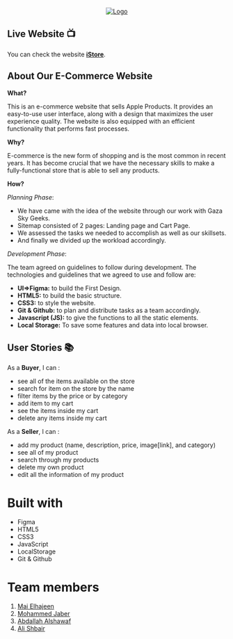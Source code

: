 
<br />
<div align="center">
  <a href="#live-link">
    <img src="https://i.imgur.com/Uylc61Z.png" alt="Logo">
  </a>
</div>


## **Live Website** :tv: <span id="live"></span>
You can check the website [**iStore**](https://gsg-cf05.github.io/CryptocurrencySite/).


## **About Our E-Commerce Website** <span id="about"></span>



**What?**

This is an e-commerce website that sells Apple Products. It provides an easy-to-use user interface, along with a design that maximizes the user experience quality. The website is also equipped with an efficient functionality that performs fast processes.

**Why?**

E-commerce is the new form of shopping and is the most common in recent years. It has become crucial that we have the necessary skills to make a fully-functional store that is able to sell any products.

**How?**

_Planning Phase_:

- We have came with the idea of the website through our work with Gaza Sky Geeks.
- Sitemap consisted of 2 pages: Landing page and Cart Page.
- We assessed the tasks we needed to accomplish as well as our skillsets.
- And finally we divided up the workload accordingly.

_Development Phase_:

The team agreed on guidelines to follow during development. The technologies and guidelines that we agreed to use and follow are:

- **UI=>Figma:** to build the First Design.
- **HTML5:** to build the basic structure.
- **CSS3:** to style the website.
- **Git & Github:** to plan and distribute tasks as a team accordingly.
- **Javascript (JS):** to give the functions to all the static elements.
- **Local Storage:** To save some features and data into local browser.


## **User Stories** :books: <span id="stories"></span>

As a **Buyer**, I can :
* see all of the items available on the store
* search for item on the store by the name
* filter items by the price or by category
* add item to my cart
* see the items inside my cart
* delete any items inside my cart

As a **Seller**, I can :
* add my product (name, description, price, image[link], and category)
* see all of my product
* search through my products
* delete my own product
* edit all the information of my product

# **Built with** 

- Figma
- HTML5
- CSS3
- JavaScript
- LocalStorage
- Git & Github

# **Team members** 

1. [Mai Elhajeen]()
1. [Mohammed Jaber](https://github.com/mohjaps)
1. [Abdallah Alshawaf](https://github.com/abdallah-alshawaf)
1. [Ali Shbair](https://github.com/ShbairAli)

